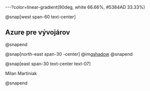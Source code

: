---?color=linear-gradient(90deg, white 66.66%, #5384AD 33.33%)

@snap[west span-60 text-center]
## Azure pre vývojárov
@snapend

@snap[north-east span-30 -center]
@img[shadow](AzureForDevelopers/assets/img/avatar.jpg)
@snapend


@snap[east span-30 text-center text-07]

Milan Martiniak

@snapend